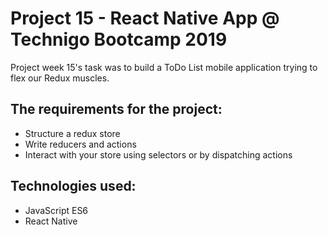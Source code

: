 # Project 15 - React Native App @ Technigo Bootcamp 2019

Project week 15's task was to build a ToDo List mobile application trying to flex our Redux muscles.

## The requirements for the project:

- Structure a redux store
- Write reducers and actions
- Interact with your store using selectors or by dispatching actions

## Technologies used:

- JavaScript ES6
- React Native



